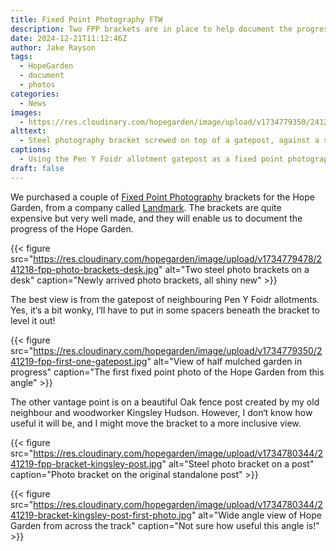 ```yaml
---
title: Fixed Point Photography FTW
description: Two FPP brackets are in place to help document the progress of the Hope Garden
date: 2024-12-21T11:12:46Z
author: Jake Rayson 
tags: 
  - HopeGarden
  - document
  - photos
categories: 
  - News
images:
  - https://res.cloudinary.com/hopegarden/image/upload/v1734779350/241219-fpp-photo-bracket-in-situ.jpg
alttext: 
  - Steel photography bracket screwed on top of a gatepost, against a stormy sky and beginnnings of a garden
captions: 
  - Using the Pen Y Foidr allotment gatepost as a fixed point photography viewpoint
draft: false
---
```


We purchased a couple of [Fixed Point Photography](https://www.greatfen.org.uk/fixed-point-photography) brackets for the Hope Garden, from a company called [Landmark](https://madebylandmark.com/product/fixed-point-photography-stainless-steel-phone-cradle). The brackets are quite expensive but very well made, and they will enable us to document the progress of the Hope Garden.

{{< figure src="https://res.cloudinary.com/hopegarden/image/upload/v1734779478/241218-fpp-photo-brackets-desk.jpg" alt="Two steel photo brackets on a desk" caption="Newly arrived photo brackets, all shiny new" >}}

The best view is from the gatepost of neighbouring Pen Y Foidr allotments. Yes, it‘s a bit wonky, I‘ll have to put in some spacers beneath the bracket to level it out!

{{< figure src="https://res.cloudinary.com/hopegarden/image/upload/v1734779350/241219-fpp-first-one-gatepost.jpg" alt="View of half mulched garden in progress" caption="The first fixed point photo of the Hope Garden from this angle" >}}

The other vantage point is on a beautiful Oak fence post created by my old neighbour and woodworker Kingsley Hudson. However, I don‘t know how useful it will be, and I might move the bracket to a more inclusive view.

{{< figure src="https://res.cloudinary.com/hopegarden/image/upload/v1734780344/241219-fpp-bracket-kingsley-post.jpg" alt="Steel photo bracket on a post" caption="Photo bracket on the original standalone post" >}}

{{< figure src="https://res.cloudinary.com/hopegarden/image/upload/v1734780344/241219-bracket-kingsley-post-first-photo.jpg" alt="Wide angle view of Hope Garden from across the track" caption="Not sure how useful this angle is!" >}}

